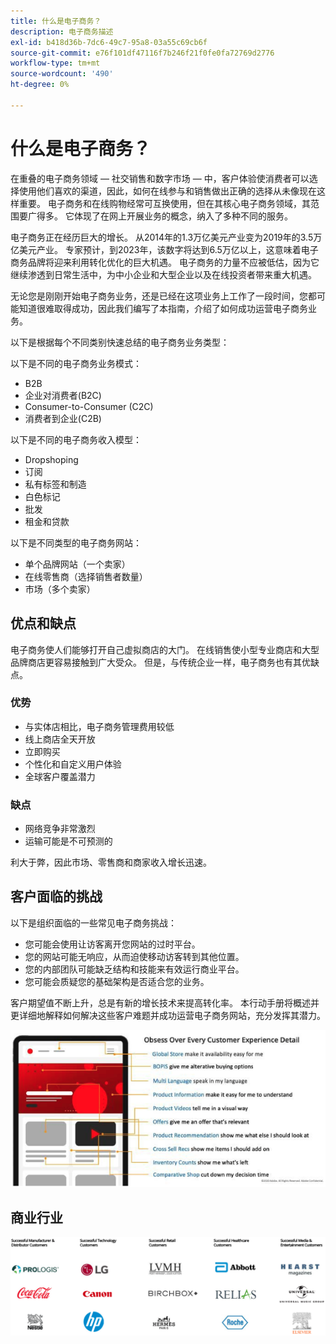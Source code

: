 ```yaml
---
title: 什么是电子商务？
description: 电子商务描述
exl-id: b418d36b-7dc6-49c7-95a8-03a55c69cb6f
source-git-commit: e76f101df47116f7b246f21f0fe0fa72769d2776
workflow-type: tm+mt
source-wordcount: '490'
ht-degree: 0%

---
```


# 什么是电子商务？

在重叠的电子商务领域 — 社交销售和数字市场 — 中，客户体验使消费者可以选择使用他们喜欢的渠道，因此，如何在线参与和销售做出正确的选择从未像现在这样重要。 电子商务和在线购物经常可互换使用，但在其核心电子商务领域，其范围要广得多。 它体现了在网上开展业务的概念，纳入了多种不同的服务。

电子商务正在经历巨大的增长。 从2014年的1.3万亿美元产业变为2019年的3.5万亿美元产业。 专家预计，到2023年，该数字将达到6.5万亿以上，这意味着电子商务品牌将迎来利用转化优化的巨大机遇。 电子商务的力量不应被低估，因为它继续渗透到日常生活中，为中小企业和大型企业以及在线投资者带来重大机遇。

无论您是刚刚开始电子商务业务，还是已经在这项业务上工作了一段时间，您都可能知道很难取得成功，因此我们编写了本指南，介绍了如何成功运营电子商务业务。

以下是根据每个不同类别快速总结的电子商务业务类型：

以下是不同的电子商务业务模式：

- B2B
- 企业对消费者(B2C)
- Consumer-to-Consumer (C2C)
- 消费者到企业(C2B)

以下是不同的电子商务收入模型：

- Dropshoping
- 订阅
- 私有标签和制造
- 白色标记
- 批发
- 租金和贷款

以下是不同类型的电子商务网站：

- 单个品牌网站（一个卖家）
- 在线零售商（选择销售者数量）
- 市场（多个卖家）

## 优点和缺点

电子商务使人们能够打开自己虚拟商店的大门。 在线销售使小型专业商店和大型品牌商店更容易接触到广大受众。 但是，与传统企业一样，电子商务也有其优缺点。

### 优势

- 与实体店相比，电子商务管理费用较低
- 线上商店全天开放
- 立即购买
- 个性化和自定义用户体验
- 全球客户覆盖潜力

### 缺点

- 网络竞争非常激烈
- 运输可能是不可预测的

利大于弊，因此市场、零售商和商家收入增长迅速。

## 客户面临的挑战

以下是组织面临的一些常见电子商务挑战：

- 您可能会使用让访客离开您网站的过时平台。
- 您的网站可能无响应，从而迫使移动访客转到其他位置。
- 您的内部团队可能缺乏结构和技能来有效运行商业平台。
- 您可能会质疑您的基础架构是否适合您的业务。

客户期望值不断上升，总是有新的增长技术来提高转化率。 本行动手册将概述并更详细地解释如何解决这些客户难题并成功运营电子商务网站，充分发挥其潜力。

![商业技术的价值](../../assets/playbooks/commerce-tech.png)

## 商业行业

![商业技术的价值](../../assets/playbooks/commerce-industries.png)
